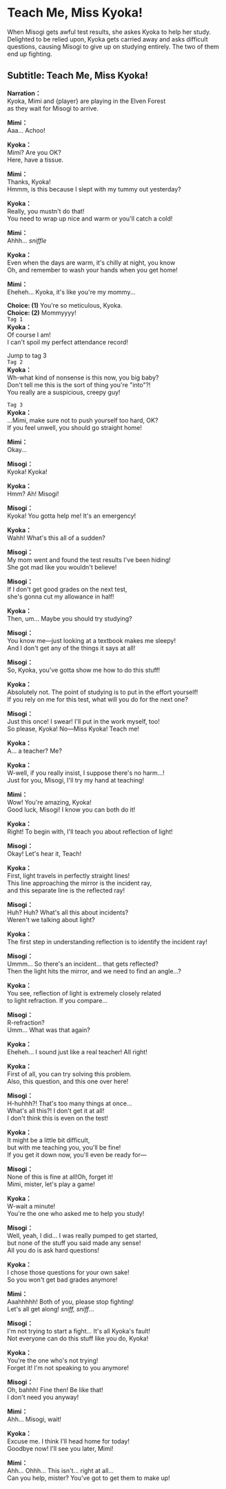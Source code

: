 # Teach Me, Miss Kyoka!
When Misogi gets awful test results, she askes Kyoka to help her study. Delighted to be relied upon, Kyoka gets carried away and asks difficult questions, causing Misogi to give up on studying entirely. The two of them end up fighting.
  
## Subtitle: Teach Me, Miss Kyoka!
  
**Narration：**  
Kyoka, Mimi and {player} are playing in the Elven Forest  
as they wait for Misogi to arrive.  
  
**Mimi：**  
Aaa... Achoo!  
  
**Kyoka：**  
Mimi? Are you OK?  
 Here, have a tissue.  
  
**Mimi：**  
Thanks, Kyoka!  
Hmmm, is this because I slept with my tummy out yesterday?  
  
**Kyoka：**  
Really, you mustn't do that!  
You need to wrap up nice and warm or you'll catch a cold!  
  
**Mimi：**  
Ahhh... *sniffle*  
  
**Kyoka：**  
Even when the days are warm, it's chilly at night, you know  
Oh, and remember to wash your hands when you get home!  
  
**Mimi：**  
Eheheh... Kyoka, it's like you're my mommy...  
  
**Choice: (1)**  You're so meticulous, Kyoka.  
**Choice: (2)**  Mommyyyy!  
`Tag 1`  
**Kyoka：**  
Of course I am!  
I can't spoil my perfect attendance record!  
  
Jump to tag 3  
`Tag 2`  
**Kyoka：**  
Wh-what kind of nonsense is this now, you big baby?  
Don't tell me this is the sort of thing you're \"into\"?!  
You really are a suspicious, creepy guy!  
  
`Tag 3`  
**Kyoka：**  
...Mimi, make sure not to push yourself too hard, OK?  
If you feel unwell, you should go straight home!  
  
**Mimi：**  
Okay...  
  
**Misogi：**  
Kyoka! Kyoka!  
  
**Kyoka：**  
Hmm? Ah! Misogi!  
  
**Misogi：**  
Kyoka! You gotta help me! It's an emergency!  
  
**Kyoka：**  
Wahh! What's this all of a sudden?  
  
**Misogi：**  
My mom went and found the test results I've been hiding!  
She got mad like you wouldn't believe!  
  
**Misogi：**  
If I don't get good grades on the next test,  
she's gonna cut my allowance in half!  
  
**Kyoka：**  
Then, um... Maybe you should try studying?  
  
**Misogi：**  
You know me—just looking at a textbook makes me sleepy!  
And I don't get any of the things it says at all!  
  
**Misogi：**  
So, Kyoka, you've gotta show me how to do this stuff!  
  
**Kyoka：**  
Absolutely not. The point of studying is to put in the effort yourself!  
If you rely on me for this test, what will you do for the next one?  
  
**Misogi：**  
Just this once! I swear! I'll put in the work myself, too!  
So please, Kyoka! No—Miss Kyoka! Teach me!  
  
**Kyoka：**  
A... a teacher? Me?  
  
**Kyoka：**  
W-well, if you really insist, I suppose there's no harm...!  
Just for you, Misogi, I'll try my hand at teaching!  
  
**Mimi：**  
Wow! You're amazing, Kyoka!  
Good luck, Misogi! I know you can both do it!  
  
**Kyoka：**  
Right! To begin with, I'll teach you about reflection of light!  
  
**Misogi：**  
Okay! Let's hear it, Teach!  
  
**Kyoka：**  
First, light travels in perfectly straight lines!  
This line approaching the mirror is the incident ray,  
and this separate line is the reflected ray!  
  
**Misogi：**  
Huh? Huh? What's all this about incidents?  
Weren't we talking about light?  
  
**Kyoka：**  
The first step in understanding reflection is to identify the incident ray!  
  
**Misogi：**  
Ummm... So there's an incident... that gets reflected?  
Then the light hits the mirror, and we need to find an angle...?  
  
**Kyoka：**  
You see, reflection of light is extremely closely related  
to light refraction. If you compare...  
  
**Misogi：**  
R-refraction?  
 Umm... What was that again?  
  
**Kyoka：**  
Eheheh... I sound just like a real teacher! All right!  
  
**Kyoka：**  
First of all, you can try solving this problem.  
Also, this question, and this one over here!  
  
**Misogi：**  
H-huhhh?! That's too many things at once...  
What's all this?! I don't get it at all!  
I don't think this is even on the test!  
  
**Kyoka：**  
It might be a little bit difficult,  
but with me teaching you, you'll be fine!  
If you get it down now, you'll even be ready for—  
  
**Misogi：**  
None of this is fine at all!Oh, forget it!  
Mimi, mister, let's play a game!  
  
**Kyoka：**  
W-wait a minute!  
You're the one who asked me to help you study!  
  
**Misogi：**  
Well, yeah, I did... I was really pumped to get started,  
but none of the stuff you said made any sense!  
All you do is ask hard questions!  
  
**Kyoka：**  
I chose those questions for your own sake!  
So you won't get bad grades anymore!  
  
**Mimi：**  
Aaahhhhh! Both of you, please stop fighting!  
Let's all get along! *sniff, sniff*...  
  
**Misogi：**  
I'm not trying to start a fight... It's all Kyoka's fault!  
Not everyone can do this stuff like you do, Kyoka!  
  
**Kyoka：**  
You're the one who's not trying!  
Forget it! I'm not speaking to you anymore!  
  
**Misogi：**  
Oh, bahhh! Fine then! Be like that!  
I don't need you anyway!  
  
**Mimi：**  
Ahh... Misogi, wait!  
  
**Kyoka：**  
Excuse me. I think I'll head home for today!  
Goodbye now! I'll see you later, Mimi!  
  
**Mimi：**  
Ahh... Ohhh... This isn't... right at all...  
Can you help, mister? You've got to get them to make up!  
